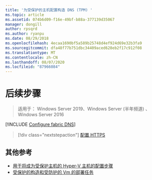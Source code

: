 ```yaml
---
title: '为受保护的主机配置构造 DNS (TPM) '
ms.topic: article
ms.assetid: 074b6d09-f16e-49bf-b88a-377139d35067
manager: dongill
author: rpsqrd
ms.author: ryanpu
ms.date: 08/29/2018
ms.openlocfilehash: 4ecaa1690bf5a589b25748d4ef924d69e32b3fa9
ms.sourcegitcommit: dfa48f77b751dbc34409aced628eb2f17c912f08
ms.translationtype: MT
ms.contentlocale: zh-CN
ms.lasthandoff: 08/07/2020
ms.locfileid: "87966084"
---
```

# <a name="next-step"></a>后续步骤

> 适用于： Windows Server 2019、Windows Server (半年频道) 、Windows Server 2016

[!INCLUDE [Configure fabric DNS](../../../includes/guarded-fabric-configure-fabric-dns.md)]

> [!div class="nextstepaction"]
> [配置 HTTPS](guarded-fabric-configure-hgs-https.md)

## <a name="additional-references"></a>其他参考

- [用于将成为受保护主机的 Hyper-V 主机的配置步骤](guarded-fabric-configure-hgs-with-authorized-hyper-v-hosts.md)
- [受保护的构造和受防护的 Vm 的部署任务](guarded-fabric-deploying-hgs-overview.md#deployment-tasks-for-guarded-fabrics-and-shielded-vms)
